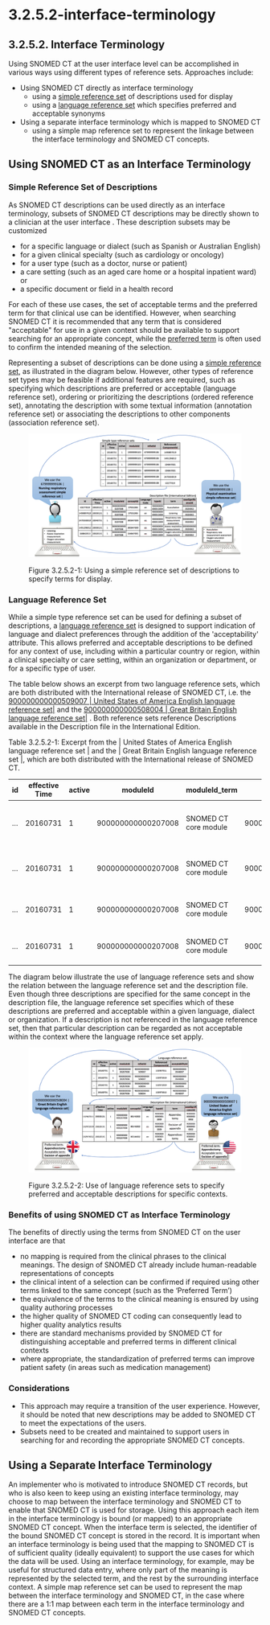 # 3.2.5.2-interface-terminology

## 3.2.5.2. Interface Terminology

Using SNOMED CT at the user interface level can be accomplished in various ways using different types of reference sets. Approaches include:

* Using SNOMED CT directly as interface terminology
  * using a [simple reference set](https://github.com/IHTSDO/snomedct-refset-guide/blob/main/3%20requirements-and-use-cases/3.2%20use-cases/3.2.5%20language-and-dialect/5.1-Simple-Reference-Set_35985677.html) of descriptions used for display
  * using a [language reference set](https://github.com/IHTSDO/snomedct-refset-guide/blob/main/3%20requirements-and-use-cases/3.2%20use-cases/3.2.5%20language-and-dialect/5.9.-Language-Reference-Set_35985689.html) which specifies preferred and acceptable synonyms
* Using a separate interface terminology which is mapped to SNOMED CT
  * using a simple map reference set to represent the linkage between the interface terminology and SNOMED CT concepts.

## Using SNOMED CT as an Interface Terminology

### Simple Reference Set of Descriptions

As SNOMED CT descriptions can be used directly as an interface terminology, subsets of SNOMED CT descriptions may be directly shown to a clinician at the user interface . These description subsets may be customized

* for a specific language or dialect (such as Spanish or Australian English)
* for a given clinical specialty (such as cardiology or oncology)
* for a user type (such as a doctor, nurse or patient)
* a care setting (such as an aged care home or a hospital inpatient ward) or
* a specific document or field in a health record

For each of these use cases, the set of acceptable terms and the preferred term for that clinical use can be identified. However, when searching SNOMED CT it is recommended that any term that is considered "acceptable" for use in a given context should be available to support searching for an appropriate concept, while the [preferred term](https://confluence.ihtsdotools.org/display/DOCGLOSS/preferred+term) is often used to confirm the intended meaning of the selection.

Representing a subset of descriptions can be done using a [simple reference set](https://github.com/IHTSDO/snomedct-refset-guide/blob/main/3%20requirements-and-use-cases/3.2%20use-cases/3.2.5%20language-and-dialect/5.1-Simple-Reference-Set_35985677.html), as illustrated in the diagram below. However, other types of reference set types may be feasible if additional features are required, such as specifying which descriptions are preferred or acceptable (language reference set), ordering or prioritizing the descriptions (ordered reference set), annotating the description with some textual information (annotation reference set) or associating the descriptions to other components (association reference set).

<figure><img src="../../../images/162728335.png" alt=""><figcaption><p>Figure 3.2.5.2-1: Using a simple reference set of descriptions to specify terms for display.</p></figcaption></figure>

### Language Reference Set

While a simple type reference set can be used for defining a subset of descriptions, a [language reference set](https://github.com/IHTSDO/snomedct-refset-guide/blob/main/3%20requirements-and-use-cases/3.2%20use-cases/3.2.5%20language-and-dialect/5.9.-Language-Reference-Set_35985689.html) is designed to support indication of language and dialect preferences through the addition of the 'acceptability' attribute. This allows preferred and acceptable descriptions to be defined for any context of use, including within a particular country or region, within a clinical specialty or care setting, within an organization or department, or for a specific type of user.

The table below shows an excerpt from two language reference sets, which are both distributed with the International release of SNOMED CT, i.e. the [900000000000509007 | United States of America English language reference set|](http://snomed.info/id/900000000000509007) and the [900000000000508004 | Great Britain English language reference set|](http://snomed.info/id/900000000000508004) . Both reference sets reference Descriptions available in the Description file in the International Edition.

Table 3.2.5.2-1: Excerpt from the | United States of America English language reference set | and the | Great Britain English language reference set |, which are both distributed with the International release of SNOMED CT.

| id | effective Time | active | moduleId           | moduleId\_term        | refsetId           | refsetId\_term                                          | referencedComponentId | ReferencedComponentId\_term | acceptabilityId    | acceptabilityId\_term |
| -- | -------------- | ------ | ------------------ | --------------------- | ------------------ | ------------------------------------------------------- | --------------------- | --------------------------- | ------------------ | --------------------- |
| …  | 20160731       | 1      | 900000000000207008 | SNOMED CT core module | 900000000000509007 | United States of America English language reference set | 132967011             | Appendectomy                | 900000000000548007 | Preferred             |
| …  | 20160731       | 1      | 900000000000207008 | SNOMED CT core module | 900000000000509007 | United States of America English language reference set | 132972019             | Excision of appendix        | 900000000000549004 | Acceptable            |
| …  | 20160731       | 1      | 900000000000207008 | SNOMED CT core module | 900000000000508004 | Great Britain English language reference set            | 132972019             | Excision of appendix        | 900000000000549004 | Acceptable            |
| …  | 20160731       | 1      | 900000000000207008 | SNOMED CT core module | 900000000000508004 | Great Britain English language reference set            | 132973012             | Appendicectomy              | 900000000000548007 | Preferred             |

The diagram below illustrate the use of language reference sets and show the relation between the language reference set and the description file. Even though three descriptions are specified for the same concept in the description file, the language reference set specifies which of these descriptions are preferred and acceptable within a given language, dialect or organization. If a description is not referenced in the language reference set, then that particular description can be regarded as not acceptable within the context where the language reference set apply.

<figure><img src="../../../images/162728334.png" alt=""><figcaption><p>Figure 3.2.5.2-2: Use of language reference sets to specify preferred and acceptable descriptions for specific contexts.</p></figcaption></figure>

### Benefits of using SNOMED CT as Interface Terminology

The benefits of directly using the terms from SNOMED CT on the user interface are that

* no mapping is required from the clinical phrases to the clinical meanings. The design of SNOMED CT already include human-readable representations of concepts
* the clinical intent of a selection can be confirmed if required using other terms linked to the same concept (such as the ‘Preferred Term’)
* the equivalence of the terms to the clinical meaning is ensured by using quality authoring processes
* the higher quality of SNOMED CT coding can consequently lead to higher quality analytics results
* there are standard mechanisms provided by SNOMED CT for distinguishing acceptable and preferred terms in different clinical contexts
* where appropriate, the standardization of preferred terms can improve patient safety (in areas such as medication management)

### Considerations

* This approach may require a transition of the user experience. However, it should be noted that new descriptions may be added to SNOMED CT to meet the expectations of the users.
* Subsets need to be created and maintained to support users in searching for and recording the appropriate SNOMED CT concepts.

## Using a Separate Interface Terminology

An implementer who is motivated to introduce SNOMED CT records, but who is also keen to keep using an existing interface terminology, may choose to map between the interface terminology and SNOMED CT to enable that SNOMED CT is used for storage. Using this approach each item in the interface terminology is bound (or mapped) to an appropriate SNOMED CT concept. When the interface term is selected, the identifier of the bound SNOMED CT concept is stored in the record. It is important when an interface terminology is being used that the mapping to SNOMED CT is of sufficient quality (ideally equivalent) to support the use cases for which the data will be used. Using an interface terminology, for example, may be useful for structured data entry, where only part of the meaning is represented by the selected term, and the rest by the surrounding interface context. A simple map reference set can be used to represent the map between the interface terminology and SNOMED CT, in the case where there are a 1:1 map between each term in the interface terminology and SNOMED CT concepts.
